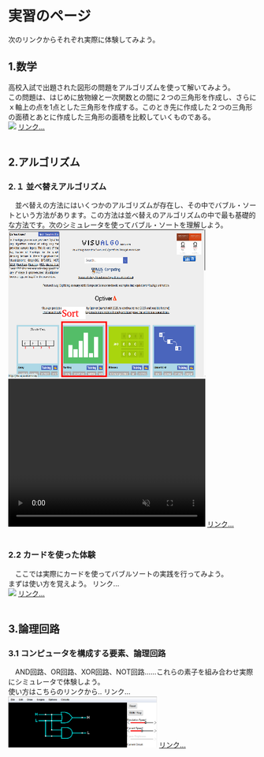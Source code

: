 <h1>実習のページ</h1>
<p> 次のリンクからそれぞれ実際に体験してみよう。</p>

<h2>1.数学</h2>
 高校入試で出題された図形の問題をアルゴリズムを使って解いてみよう。<br>
この問題は、はじめに放物線と一次関数との間に２つの三角形を作成し、さらにｘ軸上の点を1点とした三角形を作成する。このとき先に作成した２つの三角形の面積とあとに作成した三角形の面積を比較していくものである。<br>
<img src="/Entrance_Q5/Q5_all.png">
<a href="/Entrance_Q5/index.html" target="_blank">リンク...</a><br><br>

<h2>2.アルゴリズム</h2>
<h3>2.１ 並べ替えアルゴリズム</h3>
　並べ替えの方法にはいくつかのアルゴリズムが存在し、その中でバブル・ソートという方法があります。この方法は並べ替えのアルゴリズムの中で最も基礎的な方法です。次のシミュレータを使ってバブル・ソートを理解しよう。<br>
<img width="400" hegiht="300" src="simulator.png">
<span><video width="400" height="300" src="bubbleSort_400x300.mp4" controls muted></video></span>
<a href="https://visualgo.net/en" target="_blank">リンク...</a><br><br>

<h3>2.2 カードを使った体験</h3>
　ここでは実際にカードを使ってバブルソートの実践を行ってみよう。<br>
 まずは使い方を覚えよう。
 <object data="How_to_use_logic.pdf"  width="80%" height="80%">リンク...</object><br>
<img src="/Sorting_cards/SortingCards.png" width="400" hegiht="300">
<a href="/Sorting_cards/index.html" target="_blank">リンク...</a><br><br>


<h2>3.論理回路</h2>
<h3>3.1 コンピュータを構成する要素、論理回路</h3>
　AND回路、OR回路、XOR回路、NOT回路......これらの素子を組み合わせ実際にシミュレータで体験しよう。<br>
 使い方はこちらのリンクから..
<object data="How_to_use_logic.pdf" width="80%" height="80%">リンク...</object><br>
<img src="logicSimulator.png" width="60%" height="60%">
<a href="https://www.falstad.com/circuit/" target="_blank">リンク...</a><br><br>



